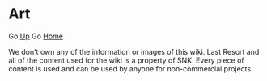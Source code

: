 
# **Art**

Go [Up](https://github.com/ericlr1/Proyecto_1_Guerrilla-War/blob/gh-pages/Art.md#art)
Go [Home](https://github.com/ericlr1/Proyecto_1_Guerrilla-War/blob/gh-pages/Intro.md)

We don't own any of the information or images of this wiki. Last Resort and all of the content used for the wiki is a property of SNK. Every piece of content is used and can be used by anyone for non-commercial projects.
